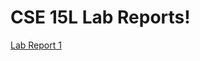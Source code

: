 # CSE 15L Lab Reports!
[Lab Report 1](https://runpengj.github.io/cse15l-lab-reports/lab-report-1-week-0.html)
